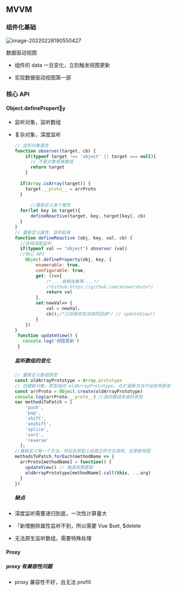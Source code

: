 ## MVVM

###  组件化基础

![image-20220228190550427](/Users/fintopia/Desktop/慎独/vue/image-20220228190550427.png)

数据驱动视图 

- 组件的 data 一旦变化，立刻触发视图更新

- 实现数据驱动视图第一部

  

### 核心 APi 

#### Object.defineProperty

- 监听对象，监听数组

- 复杂对象，深度监听

  ```js
  // 监听对象属性
  function observer(target, cb) {
      if(typeof target !== 'object' || target === null){
        // 不是对象或者数组
        return target
      }
    
    if(Array.isArray(target)) {
      target.__proto__ = arrProto
    }
    
   		//重新定义各个属性
    for(let key in target){
      	defineReactive(target, key, target[key], cb)
    }
  }
  // 重新定义属性，监听起来
  function defineReactive (obj, key, val, cb) {
    //支持深度监听
    if(typeof val == "object") observer (val)
    //核心 API
      Object.defineProperty(obj, key, {
          enumerable: true,
          configurable: true,
          get: ()=>{
              /*....依赖收集等....*/
              /*Github:https://github.com/answershuto*/
              return val
          },
          set:newVal=> {
              val = newVal;
              cb();/*订阅者收到消息的回调*/ // updateView() 
          }
      })
  }
   function updateView() {
     console.log('视图更新')
   }
  ```

  

  ##### 监听数组的变化

  ```js
  // 重新定义数组原型
  const oldArrayPrototype = Array.prototype
  // 创建新对象，原型指向 oldArrayPrototype, 在扩展新方法不会影响原型
  const arrProto = Object.create(oldArrayPrototype)
  console.log(arrProto.__proto__) //指向数组本身的原型
  var methodsToPatch = [
      'push',
      'pop',
      'shift',
      'unshift',
      'splice',
      'sort',
      'reverse'
    ]; 
  //重新定义每一个方法，然后去原型上找真正的方法调用，在更新视图
  methodsToPatch.forEach(methodName => {
    arrProto[methodName] = function() {
      updateView() // 触发视图更新
      oldArrayPrototype[methodName].call(this, ...arg)
    }
  })
  ```

  

  ##### 缺点

- 深度监听需要递归到底，一次性计算量大
- 「新增删除属性监听不到，所以需要 Vue $set, $delete
- 无法原生监听数组，需要特殊处理

#### Proxy

##### 	proxy 有兼容性问题

- proxy 兼容性不好，且无法 profill

  

